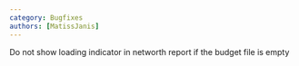 ```yaml
---
category: Bugfixes
authors: [MatissJanis]
---
```


Do not show loading indicator in networth report if the budget file is empty
